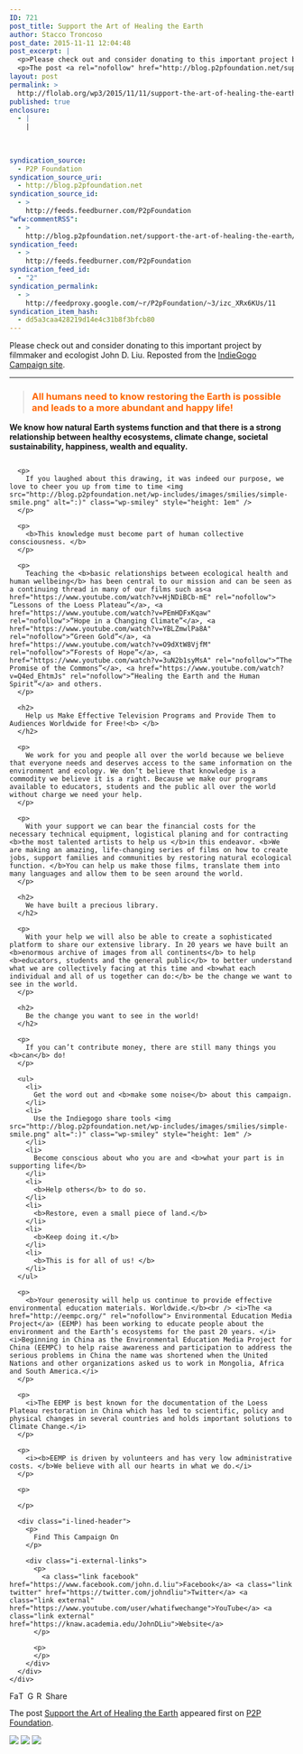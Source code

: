 ```yaml
---
ID: 721
post_title: Support the Art of Healing the Earth
author: Stacco Troncoso
post_date: 2015-11-11 12:04:48
post_excerpt: |
  <p>Please check out and consider donating to this important project by filmmaker and ecologist John D. Liu. Reposted from the IndieGogo Campaign site. All humans need to know restoring the Earth is possible and leads to a more abundant and happy life! We know how natural Earth systems function and that there is a strong [&hellip;]</p>
  <p>The post <a rel="nofollow" href="http://blog.p2pfoundation.net/support-the-art-of-healing-the-earth/2015/11/11">Support the Art of Healing the Earth</a> appeared first on <a rel="nofollow" href="http://blog.p2pfoundation.net/">P2P Foundation</a>.</p>
layout: post
permalink: >
  http://flolab.org/wp3/2015/11/11/support-the-art-of-healing-the-earth/
published: true
enclosure:
  - |
    |
        
        
        
syndication_source:
  - P2P Foundation
syndication_source_uri:
  - http://blog.p2pfoundation.net
syndication_source_id:
  - >
    http://feeds.feedburner.com/P2pFoundation
"wfw:commentRSS":
  - >
    http://blog.p2pfoundation.net/support-the-art-of-healing-the-earth/2015/11/11/feed
syndication_feed:
  - >
    http://feeds.feedburner.com/P2pFoundation
syndication_feed_id:
  - "2"
syndication_permalink:
  - >
    http://feedproxy.google.com/~r/P2pFoundation/~3/izc_XRx6KUs/11
syndication_item_hash:
  - dd5a3caa428219d14e4c31b8f3bfcb80
---
```

Please check out and consider donating to this important project by filmmaker and ecologist John D. Liu. Reposted from the [IndieGogo Campaign site][1].

* * *

> ### <span style="color: #ff6600">All humans need to know restoring the Earth is possible and leads to a more abundant and happy life!</span>

<div class="i-musty-background i-padded-block-20 i-passport-tagline">
  <p>
    <b>We know how natural Earth systems function and</b> <b>that there is a strong relationship between healthy ecosystems, climate change, societal sustainability, happiness, wealth and equality. </b>
  </p>
  
  <div class="i-description">
    <div class="ng-binding">
      <p>
        <img src="https://c1.iggcdn.com/indiegogo-media-prod-cld/image/upload/c_limit,w_620/v1444406610/oblcntybllozixktxrmb.png" alt="" />
      </p>
      
      <p>
        If you laughed about this drawing, it was indeed our purpose, we love to cheer you up from time to time <img src="http://blog.p2pfoundation.net/wp-includes/images/smilies/simple-smile.png" alt=":)" class="wp-smiley" style="height: 1em" />
      </p>
      
      <p>
        <b>This knowledge must become part of human collective consciousness. </b>
      </p>
      
      <p>
        Teaching the <b>basic relationships between ecological health and human wellbeing</b> has been central to our mission and can be seen as a continuing thread in many of our films such as<a href="https://www.youtube.com/watch?v=HjNDiBCb-mE" rel="nofollow"> “Lessons of the Loess Plateau”</a>, <a href="https://www.youtube.com/watch?v=PEmHDFxKqaw" rel="nofollow">“Hope in a Changing Climate”</a>, <a href="https://www.youtube.com/watch?v=YBLZmwlPa8A" rel="nofollow">“Green Gold”</a>, <a href="https://www.youtube.com/watch?v=O9dXtW8VjfM" rel="nofollow">“Forests of Hope”</a>, <a href="https://www.youtube.com/watch?v=3uN2b1syMsA" rel="nofollow">“The Promise of the Commons”</a>, <a href="https://www.youtube.com/watch?v=Q4ed_EhtmJs" rel="nofollow">“Healing the Earth and the Human Spirit”</a> and others.
      </p>
      
      <h2>
        Help us Make Effective Television Programs and Provide Them to Audiences Worldwide for Free!<b> </b>
      </h2>
      
      <p>
        We work for you and people all over the world because we believe that everyone needs and deserves access to the same information on the environment and ecology. We don’t believe that knowledge is a commodity we believe it is a right. Because we make our programs available to educators, students and the public all over the world without charge we need your help.
      </p>
      
      <p>
        With your support we can bear the financial costs for the necessary technical equipment, logistical planing and for contracting <b>the most talented artists to help us </b>in this endeavor. <b>We are making an amazing, life-changing series of films on how to create jobs, support families and communities by restoring natural ecological function. </b>You can help us make those films, translate them into many languages and allow them to be seen around the world.
      </p>
      
      <h2>
        We have built a precious library.
      </h2>
      
      <p>
        With your help we will also be able to create a sophisticated platform to share our extensive library. In 20 years we have built an <b>enormous archive of images from all continents</b> to help <b>educators, students and the general public</b> to better understand what we are collectively facing at this time and <b>what each individual and all of us together can do:</b> be the change we want to see in the world.
      </p>
      
      <h2>
        Be the change you want to see in the world!
      </h2>
      
      <p>
        If you can’t contribute money, there are still many things you <b>can</b> do!
      </p>
      
      <ul>
        <li>
          Get the word out and <b>make some noise</b> about this campaign.
        </li>
        <li>
          Use the Indiegogo share tools <img src="http://blog.p2pfoundation.net/wp-includes/images/smilies/simple-smile.png" alt=":)" class="wp-smiley" style="height: 1em" />
        </li>
        <li>
          Become conscious about who you are and <b>what your part is in supporting life</b>
        </li>
        <li>
          <b>Help others</b> to do so.
        </li>
        <li>
          <b>Restore, even a small piece of land.</b>
        </li>
        <li>
          <b>Keep doing it.</b>
        </li>
        <li>
          <b>This is for all of us! </b>
        </li>
      </ul>
      
      <p>
        <b>Your generosity will help us continue to provide effective environmental education materials. Worldwide.</b><br /> <i>The <a href="http://eempc.org/" rel="nofollow"> Environmental Education Media Project</a> (EEMP) has been working to educate people about the environment and the Earth’s ecosystems for the past 20 years. </i><i>Beginning in China as the Environmental Education Media Project for China (EEMPC) to help raise awareness and participation to address the serious problems in China the name was shortened when the United Nations and other organizations asked us to work in Mongolia, Africa and South America.</i>
      </p>
      
      <p>
        <i>The EEMP is best known for the documentation of the Loess Plateau restoration in China which has led to scientific, policy and physical changes in several countries and holds important solutions to Climate Change.</i>
      </p>
      
      <p>
        <i><b>EEMP is driven by volunteers and has very low administrative costs. </b>We believe with all our hearts in what we do.</i>
      </p>
      
      <p>
         
      </p>
      
      <div class="i-lined-header">
        <p>
          Find This Campaign On
        </p>
        
        <div class="i-external-links">
          <p>
            <a class="link facebook" href="https://www.facebook.com/john.d.liu">Facebook</a> <a class="link twitter" href="https://twitter.com/johndliu">Twitter</a> <a class="link external" href="https://www.youtube.com/user/whatifwechange">YouTube</a> <a class="link external" href="https://knaw.academia.edu/JohnDLiu">Website</a>
          </p>
          
          <p>
          </p>
        </div>
      </div>
    </div>
  </div>
</div>

<a class="a2a_button_facebook" href="http://www.addtoany.com/add_to/facebook?linkurl=http%3A%2F%2Fblog.p2pfoundation.net%2Fsupport-the-art-of-healing-the-earth%2F2015%2F11%2F11&linkname=Support%20the%20Art%20of%20Healing%20the%20Earth" title="Facebook" rel="nofollow"><img src="http://blog.p2pfoundation.net/wp-content/plugins/add-to-any/icons/facebook.png" width="16" height="16" alt="Facebook" /></a><a class="a2a_button_twitter" href="http://www.addtoany.com/add_to/twitter?linkurl=http%3A%2F%2Fblog.p2pfoundation.net%2Fsupport-the-art-of-healing-the-earth%2F2015%2F11%2F11&linkname=Support%20the%20Art%20of%20Healing%20the%20Earth" title="Twitter" rel="nofollow"><img src="http://blog.p2pfoundation.net/wp-content/plugins/add-to-any/icons/twitter.png" width="16" height="16" alt="Twitter" /></a><a class="a2a_button_google_plus" href="http://www.addtoany.com/add_to/google_plus?linkurl=http%3A%2F%2Fblog.p2pfoundation.net%2Fsupport-the-art-of-healing-the-earth%2F2015%2F11%2F11&linkname=Support%20the%20Art%20of%20Healing%20the%20Earth" title="Google+" rel="nofollow"><img src="http://blog.p2pfoundation.net/wp-content/plugins/add-to-any/icons/google_plus.png" width="16" height="16" alt="Google+" /></a><a class="a2a_button_reddit" href="http://www.addtoany.com/add_to/reddit?linkurl=http%3A%2F%2Fblog.p2pfoundation.net%2Fsupport-the-art-of-healing-the-earth%2F2015%2F11%2F11&linkname=Support%20the%20Art%20of%20Healing%20the%20Earth" title="Reddit" rel="nofollow"><img src="http://blog.p2pfoundation.net/wp-content/plugins/add-to-any/icons/reddit.png" width="16" height="16" alt="Reddit" /></a><a class="a2a_dd a2a_target addtoany_share_save" href="https://www.addtoany.com/share#url=http%3A%2F%2Fblog.p2pfoundation.net%2Fsupport-the-art-of-healing-the-earth%2F2015%2F11%2F11&title=Support%20the%20Art%20of%20Healing%20the%20Earth" id="wpa2a_2"><img src="http://blog.p2pfoundation.net/wp-content/plugins/add-to-any/share_save_120_16.png" width="120" height="16" alt="Share" /></a>

The post <a rel="nofollow" href="http://blog.p2pfoundation.net/support-the-art-of-healing-the-earth/2015/11/11">Support the Art of Healing the Earth</a> appeared first on <a rel="nofollow" href="http://blog.p2pfoundation.net/">P2P Foundation</a>.

<div class="feedflare">
  <a href="http://feeds.feedburner.com/~ff/P2pFoundation?a=izc_XRx6KUs:gjqud4ks98Y:7Q72WNTAKBA"><img src="http://feeds.feedburner.com/~ff/P2pFoundation?d=7Q72WNTAKBA" border="0" /></img></a> <a href="http://feeds.feedburner.com/~ff/P2pFoundation?a=izc_XRx6KUs:gjqud4ks98Y:D7DqB2pKExk"><img src="http://feeds.feedburner.com/~ff/P2pFoundation?i=izc_XRx6KUs:gjqud4ks98Y:D7DqB2pKExk" border="0" /></img></a> <a href="http://feeds.feedburner.com/~ff/P2pFoundation?a=izc_XRx6KUs:gjqud4ks98Y:2mJPEYqXBVI"><img src="http://feeds.feedburner.com/~ff/P2pFoundation?d=2mJPEYqXBVI" border="0" /></img></a>
</div>

<img src="http://feeds.feedburner.com/~r/P2pFoundation/~4/izc_XRx6KUs" height="1" width="1" alt="" />

 [1]: https://www.indiegogo.com/projects/the-art-of-healing-the-earth#/
